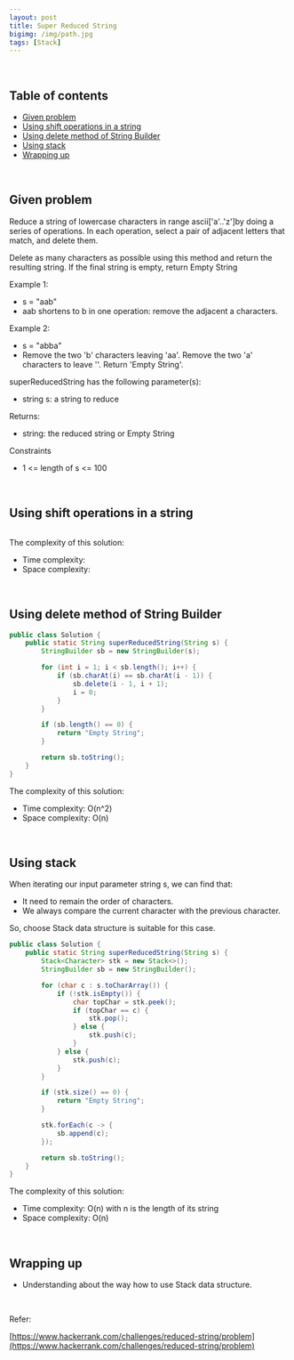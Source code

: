```yaml
---
layout: post
title: Super Reduced String
bigimg: /img/path.jpg
tags: [Stack]
---
```




<br>

## Table of contents
- [Given problem](#given-problem)
- [Using shift operations in a string](#using-shift-operations-in-a-string)
- [Using delete method of String Builder](#using-delete-method-of-string-builder)
- [Using stack](#using-stack)
- [Wrapping up](#wrapping-up)


<br>

## Given problem

Reduce a string of lowercase characters in range ascii['a'..'z']by doing a series of operations. In each operation, select a pair of adjacent letters that match, and delete them.

Delete as many characters as possible using this method and return the resulting string. If the final string is empty, return Empty String

Example 1:
- s = "aab"
- aab shortens to b in one operation: remove the adjacent a characters.

Example 2:
- s = "abba"
- Remove the two 'b' characters leaving 'aa'. Remove the two 'a' characters to leave ''. Return 'Empty String'.

superReducedString has the following parameter(s):
- string s: a string to reduce

Returns:
- string: the reduced string or Empty String

Constraints
- 1 <= length of s <= 100


<br>

## Using shift operations in a string


```java

```


The complexity of this solution:
- Time complexity:
- Space complexity: 

<br>

## Using delete method of String Builder


```java
public class Solution {
    public static String superReducedString(String s) {
        StringBuilder sb = new StringBuilder(s);

        for (int i = 1; i < sb.length(); i++) {
            if (sb.charAt(i) == sb.charAt(i - 1)) {
                sb.delete(i - 1, i + 1);
                i = 0;
            }
        }

        if (sb.length() == 0) {
            return "Empty String";
        }

        return sb.toString();
    }
}
```

The complexity of this solution:
- Time complexity: O(n^2)
- Space complexity: O(n)

<br>

## Using stack

When iterating our input parameter string s, we can find that:
- It need to remain the order of characters.
- We always compare the current character with the previous character.

So, choose Stack data structure is suitable for this case.

```java
public class Solution {
    public static String superReducedString(String s) {
        Stack<Character> stk = new Stack<>();
        StringBuilder sb = new StringBuilder();

        for (char c : s.toCharArray()) {
            if (!stk.isEmpty()) {
                char topChar = stk.peek();
                if (topChar == c) {
                    stk.pop();
                } else {
                    stk.push(c);
                }
            } else {
                stk.push(c);
            }
        }

        if (stk.size() == 0) {
            return "Empty String";
        }

        stk.forEach(c -> {
            sb.append(c);
        });

        return sb.toString();
    }
}
```

The complexity of this solution:
- Time complexity: O(n) with n is the length of its string
- Space complexity: O(n)


<br>

## Wrapping up

- Understanding about the way how to use Stack data structure.


<br>

Refer:

[https://www.hackerrank.com/challenges/reduced-string/problem](https://www.hackerrank.com/challenges/reduced-string/problem)